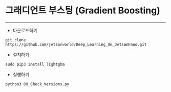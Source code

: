 # 그래디언트 부스팅 (Gradient Boosting) 
***

* 다운로드하기
```
git clone https://github.com/jetsonworld/Deep_Learning_On_JetsonNano.git
```

* 설치하기
```
sudo pip3 install lightgbm
```

* 실행하기
```
python3 00_Check_Versions.py
```
